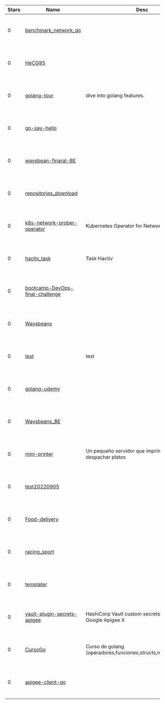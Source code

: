 | Stars | Name | Desc | Created | 
| ----- | ------- | ------------- | ------------- |
| 0 | [benchmark_network_go](https://github.com/mj-nehme/benchmark_network_go) |  | 2022-09-05 00:50:33 +0000 UTC |
| 0 | [HeCG95](https://github.com/HeCG95/HeCG95) |  | 2022-09-05 01:30:52 +0000 UTC |
| 0 | [golang-tour](https://github.com/chenfanyue/golang-tour) | dive into golang features. | 2022-09-05 01:33:34 +0000 UTC |
| 0 | [go-say-hello](https://github.com/driskimaulana/go-say-hello) |  | 2022-09-05 00:24:09 +0000 UTC |
| 0 | [waysbean-finaral-BE](https://github.com/AlfianRX/waysbean-finaral-BE) |  | 2022-09-05 00:13:37 +0000 UTC |
| 0 | [repositories_download](https://github.com/jorgepvasconcelos/repositories_download) |  | 2022-09-05 00:59:31 +0000 UTC |
| 0 | [k8s-network-prober-operator](https://github.com/bigmikes/k8s-network-prober-operator) | Kubernetes Operator for Network Prober service | 2022-09-05 00:18:10 +0000 UTC |
| 0 | [hactiv_task](https://github.com/masharry16/hactiv_task) | Task Hactiv | 2022-09-05 00:36:14 +0000 UTC |
| 0 | [bootcamp-DevOps-final-challenge](https://github.com/dzarkV/bootcamp-DevOps-final-challenge) |  | 2022-09-05 01:36:34 +0000 UTC |
| 0 | [Waysbeans](https://github.com/rizkyawaluddin/Waysbeans) |  | 2022-09-05 00:34:31 +0000 UTC |
| 0 | [test](https://github.com/SeokilYun/test) | test | 2022-09-05 01:23:30 +0000 UTC |
| 0 | [golang-udemy](https://github.com/marceloungaretti/golang-udemy) |  | 2022-09-05 01:07:23 +0000 UTC |
| 0 | [Waysbeans_BE](https://github.com/rizkyawaluddin/Waysbeans_BE) |  | 2022-09-05 01:04:44 +0000 UTC |
| 0 | [mini-printer](https://github.com/zepyrshut/mini-printer) | Un pequeño servidor que imprime tickets para despachar platos | 2022-09-05 00:21:34 +0000 UTC |
| 0 | [test20220905](https://github.com/jinho-lee7/test20220905) |  | 2022-09-05 01:29:27 +0000 UTC |
| 0 | [Food-delivery](https://github.com/NangTX/Food-delivery) |  | 2022-09-05 00:19:31 +0000 UTC |
| 0 | [racing_sport](https://github.com/neldad1/racing_sport) |  | 2022-09-05 00:39:23 +0000 UTC |
| 0 | [templater](https://github.com/mr-joshcrane/templater) |  | 2022-09-05 00:38:20 +0000 UTC |
| 0 | [vault-plugin-secrets-apigee](https://github.com/bstraehle/vault-plugin-secrets-apigee) | HashiCorp Vault custom secrets engine for Google Apigee X | 2022-09-05 01:17:48 +0000 UTC |
| 0 | [CursoGo](https://github.com/giovanilgg/CursoGo) | Curso de golang (operadores,funciones,structs,modulos,web,etc) | 2022-09-05 00:07:57 +0000 UTC |
| 0 | [apigee-client-go](https://github.com/bstraehle/apigee-client-go) |  | 2022-09-05 00:50:22 +0000 UTC |

